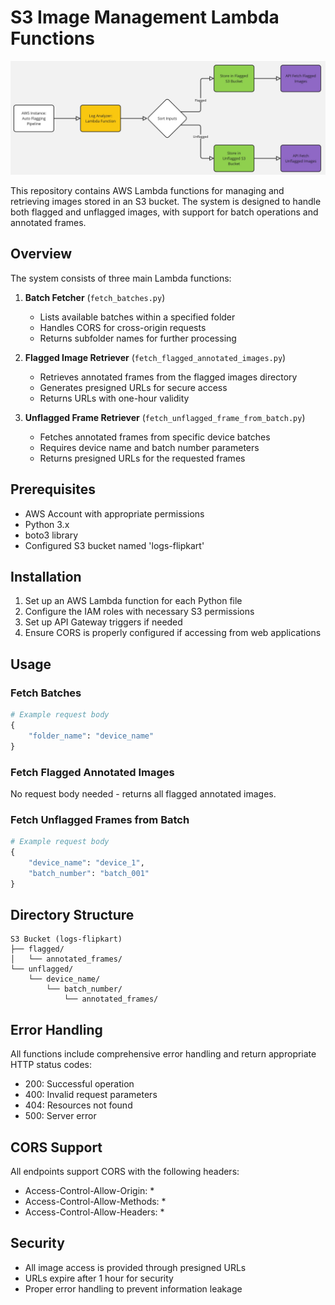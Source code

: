 # S3 Image Management Lambda Functions
![Banner](autoflagging.jpg)  

This repository contains AWS Lambda functions for managing and retrieving images stored in an S3 bucket. The system is designed to handle both flagged and unflagged images, with support for batch operations and annotated frames.

## Overview

The system consists of three main Lambda functions:

1. **Batch Fetcher** (`fetch_batches.py`)
   - Lists available batches within a specified folder
   - Handles CORS for cross-origin requests
   - Returns subfolder names for further processing

2. **Flagged Image Retriever** (`fetch_flagged_annotated_images.py`)
   - Retrieves annotated frames from the flagged images directory
   - Generates presigned URLs for secure access
   - Returns URLs with one-hour validity

3. **Unflagged Frame Retriever** (`fetch_unflagged_frame_from_batch.py`)
   - Fetches annotated frames from specific device batches
   - Requires device name and batch number parameters
   - Returns presigned URLs for the requested frames

## Prerequisites

- AWS Account with appropriate permissions
- Python 3.x
- boto3 library
- Configured S3 bucket named 'logs-flipkart'

## Installation

1. Set up an AWS Lambda function for each Python file
2. Configure the IAM roles with necessary S3 permissions
3. Set up API Gateway triggers if needed
4. Ensure CORS is properly configured if accessing from web applications

## Usage

### Fetch Batches

```python
# Example request body
{
    "folder_name": "device_name"
}
```

### Fetch Flagged Annotated Images

No request body needed - returns all flagged annotated images.

### Fetch Unflagged Frames from Batch

```python
# Example request body
{
    "device_name": "device_1",
    "batch_number": "batch_001"
}
```

## Directory Structure

```
S3 Bucket (logs-flipkart)
├── flagged/
│   └── annotated_frames/
└── unflagged/
    └── device_name/
        └── batch_number/
            └── annotated_frames/
```

## Error Handling

All functions include comprehensive error handling and return appropriate HTTP status codes:
- 200: Successful operation
- 400: Invalid request parameters
- 404: Resources not found
- 500: Server error

## CORS Support

All endpoints support CORS with the following headers:
- Access-Control-Allow-Origin: *
- Access-Control-Allow-Methods: *
- Access-Control-Allow-Headers: *

## Security

- All image access is provided through presigned URLs
- URLs expire after 1 hour for security
- Proper error handling to prevent information leakage
